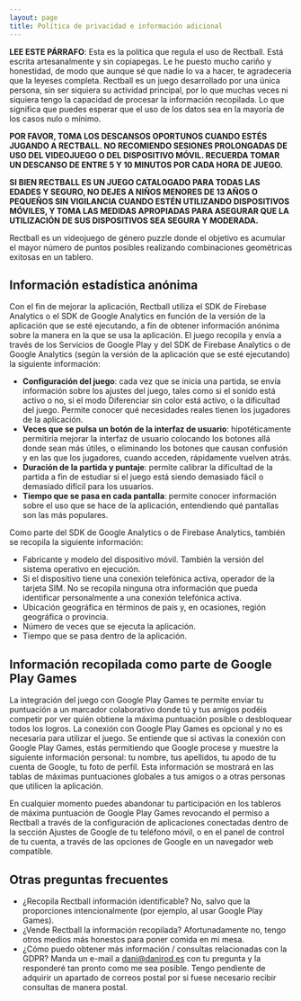 ```yaml
---
layout: page
title: Política de privacidad e información adicional
---
```


**LEE ESTE PÁRRAFO**: Esta es la política que regula el uso de Rectball. Está escrita artesanalmente y sin copiapegas. Le he puesto mucho cariño y honestidad, de modo que aunque sé que nadie lo va a hacer, te agradecería que la leyeses completa. Rectball es un juego desarrollado por una única persona, sin ser siquiera su actividad principal, por lo que muchas veces ni siquiera tengo la capacidad de procesar la información recopilada. Lo que significa que puedes esperar que el uso de los datos sea en la mayoría de los casos nulo o mínimo.

**POR FAVOR, TOMA LOS DESCANSOS OPORTUNOS CUANDO ESTÉS JUGANDO A RECTBALL. NO RECOMIENDO SESIONES PROLONGADAS DE USO DEL VIDEOJUEGO O DEL DISPOSITIVO MÓVIL. RECUERDA TOMAR UN DESCANSO DE ENTRE 5 Y 10 MINUTOS POR CADA HORA DE JUEGO.**

**SI BIEN RECTBALL ES UN JUEGO CATALOGADO PARA TODAS LAS EDADES Y SEGURO, NO DEJES A NIÑOS MENORES DE 13 AÑOS O PEQUEÑOS SIN VIGILANCIA CUANDO ESTÉN UTILIZANDO DISPOSITIVOS MÓVILES, Y TOMA LAS MEDIDAS APROPIADAS PARA ASEGURAR QUE LA UTILIZACIÓN DE SUS DISPOSITIVOS SEA SEGURA Y MODERADA.**

Rectball es un videojuego de género puzzle donde el objetivo es acumular el mayor número de puntos posibles realizando combinaciones geométricas exitosas en un tablero.

## Información estadística anónima

Con el fin de mejorar la aplicación, Rectball utiliza el SDK de Firebase Analytics o el SDK de Google Analytics en función de la versión de la aplicación que se esté ejecutando, a fin de obtener información anónima sobre la manera en la que se usa la aplicación. El juego recopila y envía a través de los Servicios de Google Play y del SDK de Firebase Analytics o de Google Analytics (según la versión de la aplicación que se esté ejecutando) la siguiente información:

* **Configuración del juego**: cada vez que se inicia una partida, se envía información sobre los ajustes del juego, tales como si el sonido está activo o no, si el modo Diferenciar sin color está activo, o la dificultad del juego. Permite conocer qué necesidades reales tienen los jugadores de la aplicación.
* **Veces que se pulsa un botón de la interfaz de usuario**: hipotéticamente permitiría mejorar la interfaz de usuario colocando los botones allá donde sean más útiles, o eliminando los botones que causan confusión y en las que los jugadores, cuando acceden, rápidamente vuelven atrás.
* **Duración de la partida y puntaje**: permite calibrar la dificultad de la partida a fin de estudiar si el juego está siendo demasiado fácil o demasiado difícil para los usuarios.
* **Tiempo que se pasa en cada pantalla**: permite conocer información sobre el uso que se hace de la aplicación, entendiendo qué pantallas son las más populares.

Como parte del SDK de Google Analytics o de Firebase Analytics, también se recopila la siguiente información:

* Fabricante y modelo del dispositivo móvil. También la versión del sistema operativo en ejecución.
* Si el dispositivo tiene una conexión telefónica activa, operador de la tarjeta SIM. No se recopila ninguna otra información que pueda identificar personalmente a una conexión telefónica activa.
* Ubicación geográfica en términos de país y, en ocasiones, región geográfica o provincia.
* Número de veces que se ejecuta la aplicación.
* Tiempo que se pasa dentro de la aplicación.

## Información recopilada como parte de Google Play Games

La integración del juego con Google Play Games te permite enviar tu puntuación a un marcador colaborativo donde tú y tus amigos podéis competir por ver quién obtiene la máxima puntuación posible o desbloquear todos los logros. La conexión con Google Play Games es opcional y no es necesaria para utilizar el juego. Se entiende que si activas la conexión con Google Play Games, estás permitiendo que Google procese y muestre la siguiente información personal: tu nombre, tus apellidos, tu apodo de tu cuenta de Google, tu foto de perfil. Esta información se mostrará en las tablas de máximas puntuaciones globales a tus amigos o a otras personas que utilicen la aplicación.

En cualquier momento puedes abandonar tu participación en los tableros de máxima puntuación de Google Play Games revocando el permiso a Rectball a través de la configuración de aplicaciones conectadas dentro de la sección Ajustes de Google de tu teléfono móvil, o en el panel de control de tu cuenta, a través de las opciones de Google en un navegador web compatible.

## Otras preguntas frecuentes

* ¿Recopila Rectball información identificable? No, salvo que la proporciones intencionalmente (por ejemplo, al usar Google Play Games).
* ¿Vende Rectball la información recopilada? Afortunadamente no, tengo otros medios más honestos para poner comida en mi mesa.
* ¿Cómo puedo obtener más información / consultas relacionadas con la GDPR? Manda un e-mail a dani@danirod.es con tu pregunta y la responderé tan pronto como me sea posible. Tengo pendiente de adquirir un apartado de correos postal por si fuese necesario recibir consultas de manera postal.
